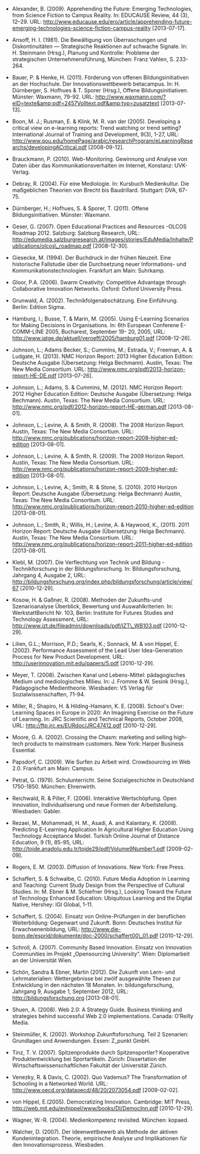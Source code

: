 <!-- filename: 99_Literatur.md -->
<!-- title: Literatur -->

- Alexander, B. (2009). Apprehending the Future: Emerging Technologies, from Science Fiction to Campus Reality. In: EDUCAUSE Review, 44 (3), 12–29. URL: http://www.educause.edu/ero/article/apprehending-future-emerging-technologies-science-fiction-campus-reality \[2013-07-17].

- Ansoff, H. I. (1981). Die Bewältigung von Überraschungen und Diskontinuitäten — Strategische Reaktionen auf schwache Signale. In: H. Steinmann (Hrsg.), Planung und Kontrolle: Probleme der strategischen Unternehmensführung, München: Franz Vahlen, S. 233-264.

- Bauer, P. &amp; Henke, H. (2011). Förderung von offenen Bildungsinitiativen an der Hochschule. Der Innovationswettbewerb betacampus. In: H. Dürnberger, S. Hofhues &amp; T. Sporer (Hrsg.), Offene Bildungsinitiativen. Münster: Waxmann, 79-92. URL: http://www.waxmann.com/?eID=texte&amp;pdf=2457Volltext.pdf&amp;typ=zusatztext \[2013-07-13].

- Boon, M. J.; Rusman, E. &amp; Klink, M. R. van der (2005). Developing a critical view on e-learning reports: Trend watching or trend setting? International Journal of Training and Development, 9(3), 1-27, URL: http://www.qou.edu/homePage/arabic/researchProgram/eLearningResearchs/developingACritical.pdf \[2008-09-12].

- Brauckmann, P. (2010). Web-Monitoring. Gewinnung und Analyse von Daten über das Kommunikationsverhalten im Internet, Konstanz: UVK-Verlag.

- Debray, R. (2004). Für eine Mediologie. In: Kursbuch Medienkultur. Die maßgeblichen Theorien von Brecht bis Baudrillard. Stuttgart: DVA, 67-75.

- Dürnberger, H.; Hofhues, S. &amp; Sporer, T. (2011). Offene Bildungsinitiativen. Münster: Waxmann.

- Geser, G. (2007). Open Educational Practices and Resources -OLCOS Roadmap 2012. Salzburg: Salzburg Research, URL: http://edumedia.salzburgresearch.at/images/stories/EduMedia/Inhalte/Publications/olcos\_roadmap.pdf \[2008-12-30].

- Giesecke, M. (1994). Der Buchdruck in der frühen Neuzeit. Eine historische Fallstudie über die Durchsetzung neuer Informations- und Kommunikationstechnologien. Frankfurt am Main: Suhrkamp.

- Gloor, P.A. (2006). Swarm Creativity: Competitive Advantage through Collaborative Innovation Networks. Oxford: Oxford University Press.

- Grunwald, A. (2002). Technikfolgenabschätzung. Eine Einführung. Berlin: Edition Sigma.

- Hamburg, I.; Busse, T. &amp; Marin, M. (2005). Using E-Learning Scenarios for Making Decisions in Organisations. In: 6th European Conferene E-COMM-LINE 2005, Bucharest, September 19- 20, 2005, URL: http://www.iatge.de/aktuell/veroeff/2005/hamburg01.pdf \[2008-12-26].

- Johnson, L.; Adams Becker, S.; Cummins, M.; Estrada, V.; Freeman, A. &amp; Ludgate, H. (2013). NMC Horizon Report: 2013 Higher Education Edition: Deutsche Ausgabe (Übersetzung: Helga Bechmann). Austin, Texas: The New Media Consortium. URL: http://www.nmc.org/pdf/2013-horizon-report-HE-DE.pdf \[2013-07-26].

- Johnson, L.; Adams, S. &amp; Cummins, M. (2012). NMC Horizon Report: 2012 Higher Education Edition: Deutsche Ausgabe (Übersetzung: Helga Bechmann). Austin, Texas: The New Media Consortium. URL: http://www.nmc.org/pdf/2012-horizon-report-HE-german.pdf \[2013-08-01].

- Johnson, L.; Levine, A. &amp; Smith, R. (2008). The 2008 Horizon Report. Austin, Texas: The New Media Consortium. URL: http://www.nmc.org/publications/horizon-report-2008-higher-ed-edition \[2013-08-01].

- Johnson, L.; Levine, A. &amp; Smith, R. (2009). The 2009 Horizon Report. Austin, Texas: The New Media Consortium. URL: http://www.nmc.org/publications/horizon-report-2009-higher-ed-edition \[2013-08-01].

- Johnson, L.; Levine, A.; Smith, R. &amp; Stone, S. (2010). 2010 Horizon Report: Deutsche Ausgabe (Übersetzung: Helga Bechmann) Austin, Texas: The New Media Consortium. URL: http://www.nmc.org/publications/horizon-report-2010-higher-ed-edition \[2013-08-01].

- Johnson, L.; Smith, R.; Willis, H.; Levine, A. &amp; Haywood, K., (2011). 2011 Horizon Report: Deutsche Ausgabe (Übersetzung: Helga Bechmann). Austin, Texas: The New Media Consortium. URL: http://www.nmc.org/publications/horizon-report-2011-higher-ed-edition \[2013-08-01].

- Klebl, M. (2007). Die Verflechtung von Technik und Bildung -Technikforschung in der Bildungsforschung. In: Bildungsforschung, Jahrgang 4, Ausgabe 2, URL: http://bildungsforschung.org/index.php/bildungsforschung/article/view/67 \[2010-12-29].

- Kosow, H. &amp; Gaßner, R. (2008). Methoden der Zukunfts-und Szenarioanalyse Überblick, Bewertung und Auswahlkriterien. In: WerkstattBericht Nr. 103, Berlin: Institute for Futures Studies and Technology Assessment, URL: http://www.izt.de/fileadmin/downloads/pdf/IZT\_WB103.pdf \[2010-12-29].

- Lilien, G.L.; Morrison, P.D.; Searls, K.; Sonnack, M. &amp; von Hippel, E. (2002). Performance Assessment of the Lead User Idea-Generation Process for New Product Development. URL: http://userinnovation.mit.edu/papers/5.pdf \[2010-12-29].

- Meyer, T. (2008). Zwischen Kanal und Lebens-Mittel: pädagogisches Medium und mediologisches Milieu. In: J. Fromme &amp; W. Sesink (Hrsg.), Pädagogische Medientheorie. Wiesbaden: VS Verlag für Sozialwissenschaften, 71-94.

- Miller, R.; Shapiro, H. &amp; Hilding-Hamann, K. E. (2008). School's Over: Learning Spaces in Europe in 2020: An Imagining Exercise on the Future of Learning. In: JRC Scientific and Technical Reports, October 2008, URL: http://ftp.jrc.es/EURdoc/JRC47412.pdf \[2010-12-29].

- Moore, G. A. (2002). Crossing the Chasm: marketing and selling high-tech products to mainstream customers. New York: Harper Business Essential.

- Papsdorf, C. (2009). Wie Surfen zu Arbeit wird. Crowdsourcing im Web 2.0. Frankfurt am Main: Campus.

- Petrat, G. (1979). Schulunterricht. Seine Sozialgeschichte in Deutschland 1750-1850. München: Ehrenwirth.

- Reichwald, R. &amp; Piller, F. (2006). Interaktive Wertschöpfung. Open Innovation, Individualiserung und neue Formen der Arbeitsteilung. Wiesbaden: Gabler.

- Rezaei, M., Mohammadi, H. M., Asadi, A. and Kalantary, K. (2008). Predicting E-Learning Application In Agricultural Higher Education Using Technology Acceptance Model. Turkish Online Journal of Distance Education, 9 (1), 85-95, URL: http://tojde.anadolu.edu.tr/tojde29/pdf/Volume9Number1.pdf \[2009-02-09].

- Rogers, E. M. (2003). Diffusion of Innovations. New York: Free Press.

- Schaffert, S. &amp; Schwalbe, C. (2010). Future Media Adoption in Learning and Teaching: Current Study Design from the Perspective of Cultural Studies. In: M. Ebner &amp; M. Schiefner (Hrsg.), Looking Toward the Future of Technology Enhanced Education: Ubiquitous Learning and the Digital Native, Hershey: IGI Global, 1-11.

- Schaffert, S. (2004). Einsatz von Online-Prüfungen in der beruflichen Weiterbildung: Gegenwart und Zukunft. Bonn: Deutsches Institut für Erwachsenenbildung, URL: http://www.die-bonn.de/esprid/dokumente/doc-2000/schaffert00\_01.pdf \[2010-12-29].

- Schroll, A. (2007). Community Based Innovation. Einsatz von Innovation Communities im Projekt „Opensourcing University“. Wien: Diplomarbeit an der Universität Wien.

- Schön, Sandra &amp; Ebner, Martin (2012). Die Zukunft von Lern- und Lehrmaterialien: Wettergebnisse bei zwölf ausgewählte Thesen zur Entwicklung in den nächsten 18 Monaten. In: bildungsforschung, Jahrgang 9, Ausgabe 1, September 2012, URL: http://bildungsforschung.org \[2013-08-01].

- Shuen, A. (2008). Web 2.0: A Strategy Guide. Business thinking and strategies behind successful Web 2.0 implementations. Canada: O’Reilly Media.

- Steinmüller, K. (2002). Workshop Zukunftsforschung. Teil 2 Szenarien: Grundlagen und Anwendungen. Essen: Z\_punkt GmbH.

- Tinz, T. V. (2007). Spitzenprodukte durch Spitzensportler? Kooperative Produktentwicklung bei Sportartikeln. Zürich: Dissertation der Wirtschaftswissenschaftlichen Fakultät der Universität Zürich.

- Venezky, R. &amp; Davis, C. (2002). Quo Vademus? The Transformation of Schooling in a Networked World. URL: http://www.oecd.org/dataoecd/48/20/2073054.pdf \[2009-02-02].

- von Hippel, E.(2005). Democratizing Innovation. Cambridge: MIT Press, http://web.mit.edu/evhippel/www/books/DI/DemocInn.pdf \[2010-12-29].

- Wagner, W.-R. (2004). Medienkompetenz revisited. München: kopaed.

- Walcher, D. (2007). Der Ideenwettbewerb als Methode der aktiven Kundenintegration. Theorie, empirische Analyse und Implikationen für den Innovationsprozess. Wiesbaden.
